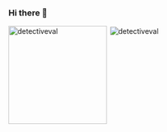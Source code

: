 ### Hi there 👋

<!--
**DetectiveVal/DetectiveVal** is a ✨ _special_ ✨ repository because its `README.md` (this file) appears on your GitHub profile.

Here are some ideas to get you started:

- 🔭 I’m currently working on ...
- 🌱 I’m currently learning ...
- 👯 I’m looking to collaborate on ...
- 🤔 I’m looking for help with ...
- 💬 Ask me about ...
- 📫 How to reach me: ...
- 😄 Pronouns: ...
- ⚡ Fun fact: ...
-->
<p><img align="left" height = 194.8 src="https://github-readme-stats.vercel.app/api/top-langs?username=DetectiveVal&layout=compact&show_icons=true&theme=midnight-purple" alt="detectiveval" /></p>

<p>&nbsp;<img align="center" src="https://github-readme-stats.vercel.app/api?username=DetectiveVal&show_icons=true&theme=midnight-purple" alt="detectiveval" /></p>
